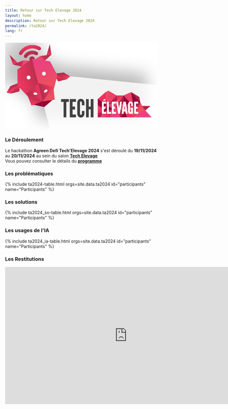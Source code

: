 ```yaml
---
title: Retour sur Tech Elevage 2024
layout: home
description: Retour sur Tech Elevage 2024
permalink: /ta2024/
lang: fr
---
```

<section id="logo-org" class="bg-gray-light">
  <div class="container-lg p-responsive py-5 py-md-12 text-center">
    <img src="/assets/img/projects/org_agreendefitechelevage.png" alt="drawing" width="500px"/>
   </div>
</section>

<section id="coach" class="bg-gray-light">
  <div class="container-lg p-responsive py-5 py-md-12 text-center">
    <h3 class="alt-h2 mb-4">Le Déroulement</h3>
      Le hackathon <b>Agreen Defi Tech'Elevage 2024</b> s'est déroulé du <b>19/11/2024</b> au <b>20/11/2024</b> au sein du salon      
      <a href="https://www.techelevage.fr/" target="_blank"><b>Tech Elevage</b></a>
      <br>
      Vous pouvez consulter le détails du <a href="https://agreen-startup.chambres-agriculture.fr/actualites/toutes-les-actualites/detail-de-lactualite-agreen-startup/agreen-defi-techelevage-2024-clap-de-fin-pour-cette-edition-dediee-a-lintelligence-artificielle" target="_blank"><b>programme</b></a><br>
  </div>
</section>

<section id="participants" class="bg-gray-light">
  <div class="container-lg p-responsive py-5 py-md-6 text-center">
    <h3 class="alt-h2 mb-4">Les problématiques</h3>
    <div class="participants-grid" id="participants-grid">
      {% include ta2024-table.html orgs=site.data.ta2024 id="participants" name="Participants" %}
    </div>
  </div>
</section>

<section id="participants" class="bg-gray-light">
  <div class="container-lg p-responsive py-5 py-md-6 text-center">
    <h3 class="alt-h2 mb-4">Les solutions</h3>
    <div class="participants-grid" id="participants-grid">
      {% include ta2024_so-table.html orgs=site.data.ta2024 id="participants" name="Participants" %}
    </div>
  </div>
</section>

<section id="participants" class="bg-gray-light">
  <div class="container-lg p-responsive py-5 py-md-6 text-center">
    <h3 class="alt-h2 mb-4">Les usages de l'IA</h3>
    <div class="participants-grid" id="participants-grid">
      {% include ta2024_ia-table.html orgs=site.data.ta2024 id="participants" name="Participants" %}
    </div>
  </div>
</section>

<section id="coach" class="bg-gray-light">
<div class="container-lg p-responsive py-5 py-md-12 text-center">
            <h3 class="alt-h2 mb-4">Les Restitutions</h3>
            <div class="embed-responsive embed-responsive-16by9">
              <iframe width="800" height="450" class="embed-responsive-item"
                src="https://www.youtube.com/embed/YRJnxq_l48U?si=v1aeIdzGvrjclDuB" frameborder="0" allowfullscreen="">
              </iframe>
            </div>
            <small></small>
          </div>
</section>

